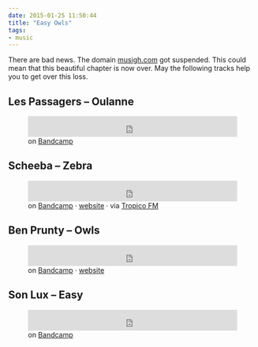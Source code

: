 ```yaml
---
date: 2015-01-25 11:50:44
title: "Easy Owls"
tags:
- music
---
```

There are bad news. The domain <a href="http://musigh.com">musigh.com</a> got suspended. This could mean that this beautiful chapter is now over. May the following tracks help you to get over this loss.

## Les Passagers – Oulanne

<figure>
    <iframe style="border: 0; width: 100%; height: 42px;" src="http://bandcamp.com/EmbeddedPlayer/album=1600847448/size=small/bgcol=ffffff/linkcol={{ site.ui_color }}/track=3497238414/transparent=true/" seamless><a href="http://souterraine.biz/album/les-passagers-mostla-tape">Les Passagers – Mostla Tape</a></iframe>
    <figcaption>on <a href="http://souterraine.biz/track/oulanne-2">Bandcamp</a></figcaption>
</figure>

## Scheeba – Zebra

<figure>
    <iframe style="border: 0; width: 100%; height: 42px;" src="https://bandcamp.com/EmbeddedPlayer/album=1969881413/size=small/bgcol=ffffff/linkcol={{ site.ui_color }}/track=2367981367/transparent=true/" seamless><a href="http://scheeba.bandcamp.com/album/queen-of-scheeba">Scheeba – Zebra</a></iframe>
    <figcaption>on <a href="https://scheeba.bandcamp.com/track/zebra">Bandcamp</a> · <a href="http://www.scheeba.com/">website</a> · via <a href="http://tropicofm.com/2015/01/queen-of-scheeba/">Tropico FM</a></figcaption>
</figure>

## Ben Prunty – Owls

<figure>
    <iframe style="border: 0; width: 100%; height: 42px;" src="https://bandcamp.com/EmbeddedPlayer/album=937213978/size=small/bgcol=ffffff/linkcol={{ site.ui_color }}/track=2179481739/transparent=true/" seamless><a href="http://benprunty.bandcamp.com/album/gravity-ghost-soundtrack">Ben Prunty – Owls</a></iframe>
    <figcaption>on <a href="https://benprunty.bandcamp.com/track/owls">Bandcamp</a> · <a href="http://benprunty.com/">website</a></figcaption>
</figure>

## Son Lux – Easy

<figure>
    <iframe style="border: 0; width: 100%; height: 42px;" src="http://bandcamp.com/EmbeddedPlayer/album=2715593272/size=small/bgcol=ffffff/linkcol={{ site.ui_color }}/track=1455678839/transparent=true/" seamless><a href="http://music.sonluxmusic.com/album/lanterns">Son Lux – Easy</a></iframe>
    <figcaption>on <a href="http://music.sonluxmusic.com/track/easy">Bandcamp</a></figcaption>
</figure>
